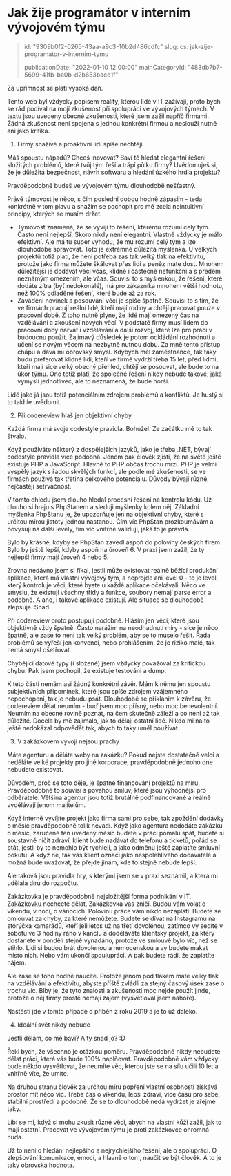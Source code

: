 Jak žije programátor v interním vývojovém týmu
==============================================

> id: "9309b0f2-0265-43aa-a9c3-10b2d486cdfc"
> slug:
> 	cs: jak-zije-programator-v-internim-tymu
> 
> publicationDate: "2022-01-10 12:00:00"
> mainCategoryId: "483db7b7-5699-41fb-ba0b-d2b653bacd1f"

Za upřímnost se platí vysoká daň.

Tento web byl vždycky popisem reality, kterou lidé v IT zažívají, proto bych se rád podíval na mojí zkušenost při spolupráci ve vývojových týmech. V textu jsou uvedeny obecné zkušenosti, které jsem zažil napříč firmami. Žádná zkušenost není spojena s jednou konkrétní firmou a neslouží nutně ani jako kritika.

1. Firmy snaživé a proaktivní lidi spíše nechtějí.

Máš spoustu nápadů? Chceš inovovat? Baví tě hledat elegantní řešení složitých problémů, které tvůj tým řeší a trápí půlku firmy? Uvědomuješ si, že je důležitá bezpečnost, návrh softwaru a hledání úzkého hrdla projektu?

Pravděpodobně budeš ve vývojovém týmu dlouhodobě nešťastný.

Právě týmovost je něco, s čím poslední dobou hodně zápasím - teda konkrétně v tom plavu a snažím se pochopit pro mě zcela neintuitivní principy, kterých se musím držet.

- Týmovost znamená, že se vyvíjí to řešení, kterému rozumí celý tým. Často není nejlepší. Skoro nikdy není elegantní. Vlastně vždycky je málo efektivní. Ale má tu super výhodu, že mu rozumí celý tým a lze dlouhodobě spravovat. Toto je extrémně důležitá myšlenka. U velkých projektů totiž platí, že není potřeba zas tak velký tlak na efektivitu, protože jako firma můžete škálovat přes lidi a peněz máte dost. Mnohem důležitější je dodávat věci včas, klidně i částečně nefunkční a s předem neznámým omezením, ale včas. Souvisí to s myšlenkou, že řešení, které dodáte zítra (byť nedokonalé), má pro zákazníka mnohem větší hodnotu, než 100% odladěné řešení, které bude až za rok.
- Zavádění novinek a posouvání věcí je spíše špatně. Souvisí to s tím, že ve firmách pracují reální lidé, kteří mají rodiny a chtějí pracovat pouze v pracovní době. Z toho nutně plyne, že lidé mají omezený čas na vzdělávání a zkoušení nových věcí. V podstatě firmy musí lidem do pracovní doby narvat i vzdělávání a další rozvoj, které lze pro práci v budoucnu použít. Zajímavý důsledek je potom odkládání rozhodnutí a učení se novým věcem na nezbytně nutnou dobu. Za mně tento přístup chápu a dává mi obrovský smysl. Kdybych měl zaměstnance, tak taky budu preferovat klidné lidi, kteří ve firmě vydrží třeba 15 let, před lidmi, kteří mají sice velký obecný přehled, chtějí se posouvat, ale bude to na úkor týmu. Ono totiž platí, že společné řešení nikdy nebude takové, jaké vymyslí jednotlivec, ale to neznamená, že bude horší.

Lidé jako já jsou totiž potenciálním zdrojem problémů a konfliktů. Je hustý si to takhle uvědomit.

2. Při codereview hlaš jen objektivní chyby

Každá firma má svoje codestyle pravidla. Bohužel. Ze začátku mě to tak štvalo.

Když používáte některý z dospělejších jazyků, jako je třeba .NET, bývají codestyle pravidla více podobná. Jenom pak člověk zjistí, že na světě ještě existuje PHP a JavaScript. Hlavně to PHP občas trochu mrzí. PHP je velmi vyspělý jazyk s řadou skvělých funkcí, ale podle mé zkušenosti, se ve firmách používá tak třetina celkového potenciálu. Důvody bývají různé, nejčastěji setrvačnost.

V tomto ohledu jsem dlouho hledal procesní řešení na kontrolu kódu. Už dlouho si hraju s PhpStanem a sleduji myšlenky kolem něj. Základní myšlenka PhpStanu je, že upozorňuje jen na objektivní chyby, které s určitou mírou jistoty jednou nastanou. Čím víc PhpStan prozkoumávám a povyšuji na další levely, tím víc vnitřně validuji, jaká to je pravda.

Bylo by krásné, kdyby se PhpStan zavedl aspoň do poloviny českých firem. Bylo by ještě lepší, kdyby aspoň na úroveň 6. V praxi jsem zažil, že ty nejlepší firmy mají úroveň 4 nebo 5.

Zrovna nedávno jsem si říkal, jestli může existovat reálně běžící produkční aplikace, která má vlastní vývojový tým, a neprojde ani level 0 - to je level, který kontroluje věci, které byste u každé aplikace očekávali. Něco ve smyslu, že existují všechny třídy a funkce, soubory nemají parse error a podobně. A ano, i takové aplikace existují. Ale situace se dlouhodobě zlepšuje. Snad.

Při codereview proto postupuji podobně. Hlásím jen věci, které jsou objektivně vždy špatně. Často narážím na neodhadnutí míry - sice je něco špatně, ale zase to není tak velký problém, aby se to muselo řešit. Řada problémů se vyřeší jen konvencí, nebo prohlášením, že je riziko malé, tak nemá smysl ošetřovat.

Chybějící datové typy (i složené) jsem vždycky považoval za kritickou chybu. Pak jsem pochopil, že existuje testování a dump.

K této části nemám asi žádný konkrétní závěr. Mám k němu jen spoustu subjektivních připomínek, které jsou spíše zdrojem vzájemného nepochopení, tak je nebudu psát. Dlouhodobě se přikláním k závěru, že codereview dělat neumím - buď jsem moc přísný, nebo moc benevolentní. Neumím na obecné rovině poznat, na čem skutečně záleží a co není až tak důležité. Docela by mě zajímalo, jak to dělají ostatní lidé. Nikdo mi na to ještě nedokázal odpovědět tak, abych to taky uměl používat.

3. V zakázkovém vývoji nejsou prachy

Máte agenturu a děláte weby na zakázku? Pokud nejste dostatečně velcí a neděláte velké projekty pro jiné korporace, pravděpodobně jednoho dne nebudete existovat.

Důvodem, proč se toto děje, je špatné financování projektů na míru. Pravděpodobně to souvisí s povahou smluv, které jsou výhodnější pro odběratele. Většina agentur jsou totiž brutálně podfinancované a reálně vydělávají jenom majitelům.

Když interně vyvíjíte projekt jako firma sami pro sebe, tak zpoždění dodávky o měsíc pravděpodobně tolik nevadí. Když jako agentura nedodáte zakázku o měsíc, zaručeně ten uvedený měsíc budete v práci pomalu spát, budete si soustavně ničit zdraví, klient bude nadávat do telefonu a ticketů, pořád se ptát, jestli by to nemohlo být rychleji, a jako odměnu ještě zaplatíte smluvní pokutu. A když ne, tak vás klient označí jako nespolehlivého dodavatele a možná bude uvažovat, že přejde jinam, kde to stejně nebude lepší.

Ale taková jsou pravidla hry, s kterými jsem se v praxi seznámil, a která mi udělala díru do rozpočtu.

Zakázkovka je pravděpodobně nejsložitější forma podnikání v IT. Zakázkovku nechcete dělat. Zakázkovka vás zničí. Budou vám volat o víkendu, v noci, o vánocích. Polovinu práce vám nikdo nezaplatí. Budete se omlouvat za chyby, za které nemůžete. Budete se dívat na Instagramu na storýčka kamarádů, kteří jeli letos už na třetí dovolenou, zatímco vy sedíte v sobotu ve 3 hodiny ráno v kanclu a doděláváte klientský projekt, za který dostanete v pondělí stejně vynadáno, protože ve smlouvě bylo víc, než se stihlo. Lidi si budou brát dovolenou a nemocenskou a vy budete makat místo nich. Nebo vám ukončí spoulupráci. A pak budete rádi, že zaplatíte nájem.

Ale zase se toho hodně naučíte. Protože jenom pod tlakem máte velký tlak na vzdělávání a efektivitu, abyste příště zvládli za stejný časový úsek zase o trochu víc. Blbý je, že tyto znalosti a zkušenosti moc nejde použít jinde, protože o něj firmy prostě nemají zájem (vysvětloval jsem nahoře).

Naštěstí jde v tomto případě o příběh z roku 2019 a je to už daleko.

4. Ideální svět nikdy nebude

Jestli dělám, co mě baví? A ty snad jo? :D

Řekl bych, že všechno je otázkou poměru. Pravděpodobně nikdy nebudete dělat práci, která vás bude 100% naplňovat. Pravděpodobně vám vždycky bude někdo vysvětlovat, že neumíte věc, kterou jste se na sílu učili 10 let a vnitřně víte, že umíte.

Na druhou stranu člověk za určitou míru popření vlastní osobnosti získává prostor mít něco víc. Třeba čas o víkendu, lepší zdraví, více času pro sebe, stabilní prostředí a podobně. Že se to dlouhodobě nedá vydržet je zřejmé taky.

Líbí se mi, když si mohu zkusit různé věci, abych na vlastní kůži zažil, jak to mají ostatní. Pracovat ve vývojovém týmu je proti zakázkovce ohromná nuda.

Už to není o hledání nejlepšího a nejrychlejšího řešení, ale o spolupráci. O zlepšování komunikace, emocí, a hlavně o tom, naučit se být člověk. A to je taky obrovská hodnota.
